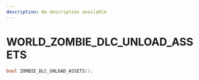 ```yaml
---
description: No description available 
---
```


# WORLD\_ZOMBIE_DLC_UNLOAD_ASSETS

```cpp
bool ZOMBIE_DLC_UNLOAD_ASSETS();
```